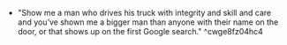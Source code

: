 
- "Show me a man who drives his truck with integrity and skill and care and you’ve shown me a bigger man than anyone with their name on the door, or that shows up on the first Google search."  ^cwge8fz04hc4